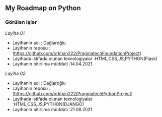 ## My Roadmap on Python

### Görülən işlər

*Layihə 01*
- Layihənin adı : Dağlaroğlu
- Layihənin reposu :(https://github.com/orkhan222/PragmatechFoundationProject)
- Layihədə istifadə olunan texnologiyalar :HTML,CSS,JS,PYTHON(Flask)
- Layihənin bitirilmə müddəti :14.04.2021

*Layihə 02*
- Layihənin adı : Dağlaroğlu
- Layihənin reposu :(https://github.com/orkhan222/PragmatechPythonProject)
- Layihədə istifadə olunan texnologiyalar :HTML,CSS,JS,PYTHON(DJANGO)
- Layihənin bitirilmə müddəti :21.08.2021



